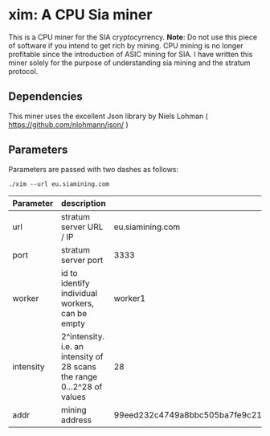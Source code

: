 xim: A CPU Sia miner
===

This is a CPU miner for the SIA cryptocyrrency. 
**Note**: Do not use this piece of software if you intend to get rich by mining. 
CPU mining is no longer profitable since the introduction of ASIC mining
for SIA. 
I have written this miner solely for the purpose of understanding sia mining and the stratum protocol.  

Dependencies
---
This miner uses the excellent Json library by Niels Lohman ( https://github.com/nlohmann/json/ )

Parameters
---
Parameters are passed with two dashes as follows:
```
./xim --url eu.siamining.com
```

| Parameter | description | example |
|-----------|-------------|---------|
| url | stratum server URL / IP | eu.siamining.com |
| port | stratum server port | 3333 |
| worker | id to identify individual workers, can be empty | worker1 |
| intensity | 2^intensity. i.e. an intensity of 28 scans the range 0...2^28 of values | 28 |
| addr | mining address |99eed232c4749a8bbc505ba7fe9c21fd7261d92438d2a2d4c3069ddc72f4b1cafa21cf0421af |
